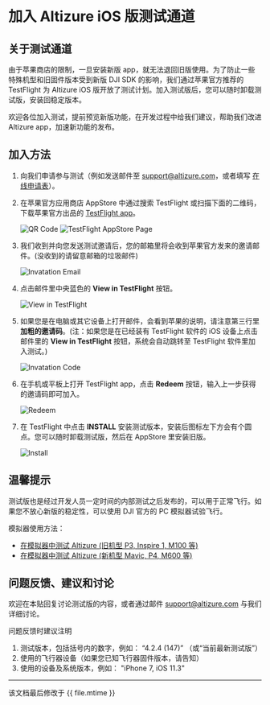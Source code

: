 # 加入 Altizure iOS 版测试通道

## 关于测试通道

由于苹果商店的限制，一旦安装新版 app，就无法退回旧版使用。为了防止一些特殊机型和旧固件版本受到新版 DJI SDK 的影响，我们通过苹果官方推荐的 TestFlight 为 Altizure iOS 版开放了测试计划。加入测试版后，您可以随时卸载测试版，安装回稳定版本。

欢迎各位加入测试，提前预览新版功能，在开发过程中给我们建议，帮助我们改进 Altizure app，加速新功能的发布。

## 加入方法

1. 向我们申请参与测试（例如发送邮件至 support@altizure.com，或者填写 [在线申请表](https://forms.office.com/Pages/ResponsePage.aspx?id=UkEdbNA5ykSI2bjW3coHCHQv4PpKa6ZHuCWabi7gAvJUOUZZM0JDVlVQUlM0SFZORUdIOFdJNDFPNS4u)）。

2. 在苹果官方应用商店 AppStore 中通过搜索 TestFlight 或扫描下面的二维码，下载苹果官方出品的 [TestFlight app](https://itunes.apple.com/cn/app/testflight/id899247664)。

    ![QR Code](../../assets/ios-testflight-qr.png)  ![TestFlight AppStore Page](../../assets/ios-testflight-appstore.png)

3. 我们收到并向您发送测试邀请后，您的邮箱里将会收到苹果官方发来的邀请邮件。(没收到的请留意邮箱的垃圾邮件)

    ![Invatation Email](../../assets/ios-testflight-invitation-email.png)

4. 点击邮件里中央蓝色的 **View in TestFlight** 按钮。

    ![View in TestFlight](../../assets/ios-testflight-invitation-email-button.png)

5. 如果您是在电脑或其它设备上打开邮件，会看到苹果的说明，请注意第三行里 **加粗的邀请码**。(注：如果您是在已经装有 TestFlight 软件的 iOS 设备上点击邮件里的 **View in TestFlight** 按钮，系统会自动跳转至 TestFlight 软件里加入测试。)

    ![Invatation Code](../../assets/ios-testflight-invitation-code.png)

6. 在手机或平板上打开 TestFlight app，点击 **Redeem** 按钮，输入上一步获得的邀请码即可加入。

    ![Redeem](../../assets/ios-testflight-redeem.png)

7. 在 TestFlight 中点击 **INSTALL** 安装测试版本，安装后图标左下方会有个圆点。您可以随时卸载测试版，然后在 AppStore 里安装旧版。

    ![Install](../../assets/ios-testflight-install-altizure-cn.png)

## 温馨提示

测试版也是经过开发人员一定时间的内部测试之后发布的，可以用于正常飞行。如果您不放心新版的稳定性，可以使用 DJI 官方的 PC 模拟器试验飞行。

模拟器使用方法：

* [在模拟器中测试 Altizure (旧机型 P3, Inspire 1, M100 等)](../simulator/pc-simulator1.md)
* [在模拟器中测试 Altizure (新机型 Mavic, P4, M600 等)](../simulator/pc-simulator2.md)

## 问题反馈、建议和讨论

欢迎在本贴回复讨论测试版的内容，或者通过邮件 support@altizure.com 与我们详细讨论。

问题反馈时建议注明

1. 测试版本，包括括号内的数字，例如： “4.2.4 (147)” （或“当前最新测试版”）
2. 使用的飞行器设备（如果您已知飞行器固件版本，请告知）
3. 使用的设备及系统版本，例如： "iPhone 7, iOS 11.3"

---

该文档最后修改于 {{ file.mtime }}
